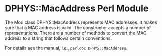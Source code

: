 DPHYS::MacAddress Perl Module
=============================

The Moo class DPHYS::MacAddress represents MAC addresses.  It makes sure that a
MAC address is valid.  The constructor accepts a number of representations.
There are a number of methods to convert the MAC address to a string that
follows certain conventions.

For details see the manual, i.e., `perldoc DPHYS::MacAddress`.
